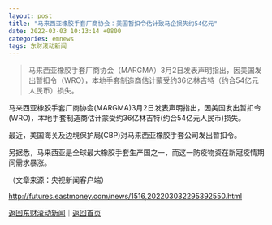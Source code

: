 ```yaml
---
layout: post
title: "马来西亚橡胶手套厂商协会：美国暂扣令估计致马企损失约54亿元"
date: 2022-03-03 10:13:14 +0800
categories: emnews
tags: 东财滚动新闻
---
```

> 马来西亚橡胶手套厂商协会（MARGMA）3月2日发表声明指出，因美国发出暂扣令（WRO），本地手套制造商估计蒙受约36亿林吉特（约合54亿元人民币）损失。

<p>马来西亚橡胶手套厂商协会(MARGMA)3月2日发表声明指出，因美国发出暂扣令(WRO)，本地手套制造商估计蒙受约36亿林吉特(约合54亿元人民币)损失。</p><p>最近，美国海关及边境保护局(CBP)对马来西亚橡胶手套公司发出暂扣令。</p><p>另据悉，马来西亚是全球最大橡胶手套生产国之一，而这一防疫物资在新冠疫情期间需求暴涨。</p><p class="em_media">（文章来源：央视新闻客户端）</p>

<http://futures.eastmoney.com/news/1516,202203032295392550.html>

[返回东财滚动新闻](//finews.withounder.com/emnews/)｜[返回首页](//finews.withounder.com/)
